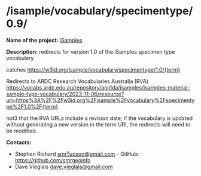 
# /isample/vocabulary/specimentype/0.9/

**Name of the project:** [iSamples](https://isamplesorg.github.io/home/)

**Description:** redirects for version 1.0 of the iSamples specimen type vocabulary

catches https://w3id.org/isample/vocabulary/specimentype/1.0/{term}

Redirects to ARDC Research Vocabularies Australia (RVA)
https://vocabs.ardc.edu.au/repository/api/lda/isamples/isamples-material-sample-type-vocabulary/2023-11-06/resource?uri=https%3A%2F%2Fw3id.org%2Fisample%2Fvocabulary%2Fspecimentype%2F1.0%2F{term}

not3 that the RVA URLs include a revision date; if the vocabulary is updated without generating a new version in the term URI, the redirects will need to be modified.

**Contacts:**
* Stephen Richard <smrTucson@gmail.com> - GitHub: https://github.com/smrgeoinfo
* Dave Vieglais <dave.vieglais@gmail.com>  